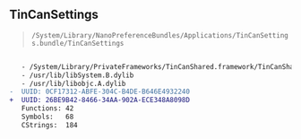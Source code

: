 ## TinCanSettings

> `/System/Library/NanoPreferenceBundles/Applications/TinCanSettings.bundle/TinCanSettings`

```diff

   - /System/Library/PrivateFrameworks/TinCanShared.framework/TinCanShared
   - /usr/lib/libSystem.B.dylib
   - /usr/lib/libobjc.A.dylib
-  UUID: 0CF17312-ABFE-304C-B4DE-B646E4932240
+  UUID: 26BE9B42-8466-34AA-902A-ECE348A8098D
   Functions: 42
   Symbols:   68
   CStrings:  184

```
